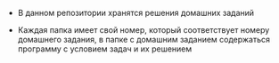 * В данном репозитории хранятся решения домашних заданий

* Каждая папка имеет свой номер, который соответствует номеру домашнего задания, в папке с домашним заданием содержаться программу с условием задач и их решением
